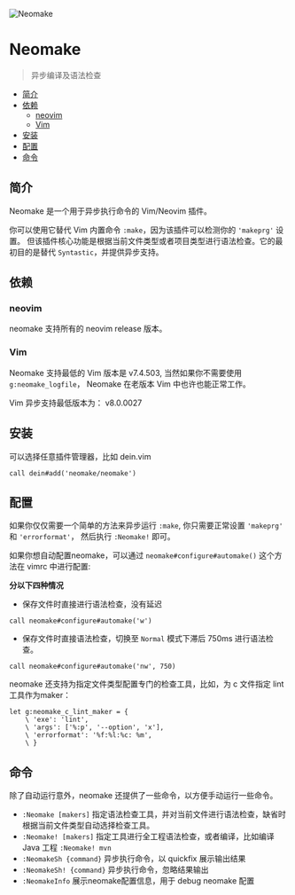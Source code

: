 ![Neomake](https://cloud.githubusercontent.com/assets/111942/22717189/9e3e1760-ed67-11e6-94c5-e8955869d6d0.png)

# Neomake

> 异步编译及语法检查

<!-- vim-markdown-toc GFM -->

- [简介](#简介)
- [依赖](#依赖)
  - [neovim](#neovim)
  - [Vim](#vim)
- [安装](#安装)
- [配置](#配置)
- [命令](#命令)

<!-- vim-markdown-toc -->

## 简介

Neomake 是一个用于异步执行命令的 Vim/Neovim 插件。

你可以使用它替代 Vim 内置命令 `:make`，因为该插件可以检测你的 `'makeprg'` 设置。
但该插件核心功能是根据当前文件类型或者项目类型进行语法检查。它的最初目的是替代 `Syntastic`，并提供异步支持。

## 依赖

### neovim

neomake 支持所有的 neovim release 版本。

### Vim

Neomake 支持最低的 Vim 版本是 v7.4.503, 当然如果你不需要使用 `g:neomake_logfile`，
Neomake 在老版本 Vim 中也许也能正常工作。

Vim 异步支持最低版本为： v8.0.0027

## 安装

可以选择任意插件管理器，比如 dein.vim

```vim
call dein#add('neomake/neomake')
```

## 配置

如果你仅仅需要一个简单的方法来异步运行 `:make`, 你只需要正常设置 `'makeprg'` 和 `'errorformat'`，
然后执行 `:Neomake!` 即可。

如果你想自动配置neomake，可以通过 `neomake#configure#automake()` 这个方法在 vimrc 中进行配置:

**分以下四种情况**

- 保存文件时直接进行语法检查，没有延迟

```vim
call neomake#configure#automake('w')
```

- 保存文件时直接语法检查，切换至 `Normal` 模式下滞后 750ms 进行语法检查。

```vim
call neomake#configure#automake('nw', 750)
```

neomake 还支持为指定文件类型配置专门的检查工具，比如，为 c 文件指定 lint 工具作为maker：

```vim
let g:neomake_c_lint_maker = {
    \ 'exe': 'lint',
    \ 'args': ['%:p', '--option', 'x'],
    \ 'errorformat': '%f:%l:%c: %m',
    \ }
```

## 命令

除了自动运行意外，neomake 还提供了一些命令，以方便手动运行一些命令。

- `:Neomake [makers]` 指定语法检查工具，并对当前文件进行语法检查，缺省时根据当前文件类型自动选择检查工具。
- `:Neomake! [makers]` 指定工具进行全工程语法检查，或者编译，比如编译 Java 工程 `:Neomake! mvn`
- `:NeomakeSh {command}` 异步执行命令，以 quickfix 展示输出结果
- `:NeomakeSh! {command}` 异步执行命令，忽略结果输出
- `:NeomakeInfo` 展示neomake配置信息，用于 debug neomake 配置
